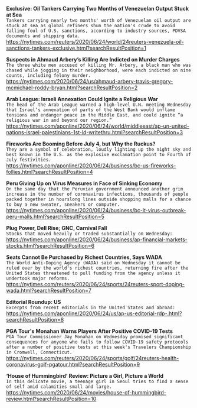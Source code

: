 **Exclusive: Oil Tankers Carrying Two Months of Venezuelan Output Stuck at Sea**\
`Tankers carrying nearly two months' worth of Venezuelan oil output are stuck at sea as global refiners shun the nation's crude to avoid falling foul of U.S. sanctions, according to industry sources, PDVSA documents and shipping data.`\
https://nytimes.com/reuters/2020/06/24/world/24reuters-venezuela-oil-sanctions-tankers-exclusive.html?searchResultPosition=1

**Suspects in Ahmaud Arbery’s Killing Are Indicted on Murder Charges**\
`The three white men accused of killing Mr. Arbery, a black man who was chased while jogging in their neighborhood, were each indicted on nine counts, including felony murder.`\
https://nytimes.com/2020/06/24/us/ahmaud-arbery-travis-gregory-mcmichael-roddy-bryan.html?searchResultPosition=2

**Arab League: Israeli Annexation Could Ignite a Religious War**\
`The head of the Arab League warned a high-level U.N. meeting Wednesday that Israel’s annexation of parts of the West Bank would inflame tensions and endanger peace in the Middle East, and could ignite “a religious war in and beyond our region.”`\
https://nytimes.com/aponline/2020/06/24/world/middleeast/ap-un-united-nations-israel-palestinians-1st-ld-writethru.html?searchResultPosition=3

**Fireworks Are Booming Before July 4, but Why the Ruckus?**\
`They are a symbol of celebration, loudly lighting up the night sky and best known in the U.S. as the explosive exclamation point to Fourth of July festivities.`\
https://nytimes.com/aponline/2020/06/24/business/bc-us-fireworks-follies.html?searchResultPosition=4

**Peru Giving Up on Virus Measures in Face of Sinking Economy**\
`On the same day that the Peruvian government announced another grim increase in the number of coronavirus infections, thousands of people packed together in hourslong lines outside shopping malls for a chance to buy a new sweater, sneakers or computer.`\
https://nytimes.com/aponline/2020/06/24/business/bc-lt-virus-outbreak-peru-malls.html?searchResultPosition=5

**Plug Power, Dell Rise; GNC, Carnival Fall**\
`Stocks that moved heavily or traded substantially on Wednesday:`\
https://nytimes.com/aponline/2020/06/24/business/ap-financial-markets-stocks.html?searchResultPosition=6

**Seats Cannot Be Purchased by Richest Countries, Says WADA**\
`The World Anti-Doping Agency (WADA) said on Wednesday it cannot be ruled over by the world's richest countries, returning fire after the United States threatened to pull funding from the agency unless it undertook major reforms. `\
https://nytimes.com/reuters/2020/06/24/sports/24reuters-sport-doping-wada.html?searchResultPosition=7

**Editorial Roundup: US**\
`Excerpts from recent editorials in the United States and abroad:`\
https://nytimes.com/aponline/2020/06/24/us/ap-us-editorial-rdp-.html?searchResultPosition=8

**PGA Tour's Monahan Warns Players After Positive COVID-19 Tests**\
`PGA Tour Commissioner Jay Monahan on Wednesday promised significant consequences for anyone who fails to follow COVID-19 safety protocols after a number of positive tests at this week's Travelers Championship in Cromwell, Connecticut.`\
https://nytimes.com/reuters/2020/06/24/sports/golf/24reuters-health-coronavirus-golf-pgatour.html?searchResultPosition=9

**‘House of Hummingbird’ Review: Picture a Girl, Picture a World**\
`In this delicate movie, a teenage girl in Seoul tries to find a sense of self amid calamities small and large.`\
https://nytimes.com/2020/06/24/movies/house-of-hummingbird-review.html?searchResultPosition=10

